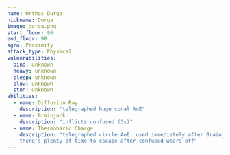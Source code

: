 ```yaml
---
name: Orthos Durga
nickname: Durga
image: durga.png
start_floor: 96
end_floor: 98
agro: Proximity
attack_type: Physical
vulnerabilities:
  bind: unknown
  heavy: unknown
  sleep: unknown
  slow: unknown
  stun: unknown
abilities:
  - name: Diffusion Ray
    description: "telegraphed huge conal AoE"
  - name: Brainjack
    description: "inflicts confused (3s)"
  - name: Thermobaric Charge
    description: "telegraphed circle AoE; used immediately after Brainjack, but
    there's plenty of time to escape after confused wears off"
---
```

